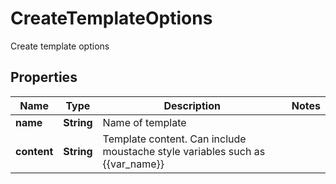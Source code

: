 

# CreateTemplateOptions

Create template options

## Properties

| Name | Type | Description | Notes |
|------------ | ------------- | ------------- | -------------|
|**name** | **String** | Name of template |  |
|**content** | **String** | Template content. Can include moustache style variables such as {{var_name}} |  |



